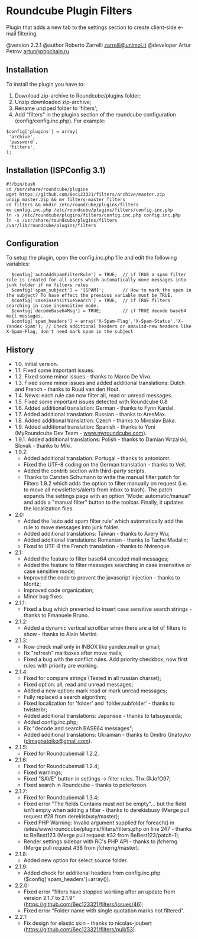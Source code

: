 Roundcube Plugin Filters
============================

Plugin that adds a new tab to the settings section to create client-side e-mail filtering.

@version 2.2.1
@author Roberto Zarrelli <zarrelli@unimol.it>
@developer Artur Petrov <artur@phpchain.ru>

Installation
----------------------------------------

To install the plugin you have to:
1. Download zip-archive to Roundcube/plugins folder;
2. Unzip downloaded zip-archive;
3. Rename unziped folder to 'filters';
4. Add "filters" in the plugins section of the roundcube configuration (config/config.inc.php).
For example:
```
$config['plugins'] = array(
 'archive',
 'password',
 'filters',
);
```

Installation (ISPConfig 3.1)
----------------------------------------
```
#!/bin/bash
cd /usr/share/roundcube/plugins
wget https://github.com/6ec123321/filters/archive/master.zip
unzip master.zip && mv filters-master filters
cd filters && mkdir /etc/roundcube/plugins/filters
mv config.inc.php /etc/roundcube/plugins/filters/config.inc.php
ln -s /etc/roundcube/plugins/filters/config.inc.php config.inc.php
ln -s /usr/share/roundcube/plugins/filters /var/lib/roundcube/plugins/filters
```

Configuration
----------------------------------------

To setup the plugin, open the config.inc.php file and edit the following variables:
```
  $config['autoAddSpamFilterRule'] = TRUE;  // if TRUE a spam filter rule is created for all users which automatically move messages into junk folder if no filters rules
  $config['spam_subject'] = '[SPAM]';       // How to mark the spam in the subject? To have effect the previous variable must be TRUE.
  $config['caseInsensitiveSearch'] = TRUE;  // if TRUE filters searching in case insensitive mode.
  $config['decodeBase64Msg'] = TRUE;        // if TRUE decode base64 mail messages.
  $config['spam_headers'] = array('X-Spam-Flag','X-Spam-Status','X-Yandex-Spam'); // Check additional headers or amavisd-new headers like X-Spam-Flag, don't need mark spam in the subject
```

History
----------------------------------------


* 1.0. Initial version.
* 1.1. Fixed some important issues.
* 1.2. Fixed some minor issues - thanks to Marco De Vivo.
* 1.3. Fixed some minor issues and added additional translations: Dutch and French - thanks to Ruud van den Hout.
* 1.4. News: each rule can now filter all, read or unread messages.
* 1.5. Fixed some important issues detected with Roundcube 0.8
* 1.6. Added additional translation: German - thanks to Fynn Kardel.
* 1.7. Added additional translation: Russian - thanks to AresMax.
* 1.8. Added additional translation: Czech - thanks to Miroslav Baka.
* 1.9. Added additional translation: Spanish - thanks to Yoni (MyRoundcube Dev Team - www.myroundcube.com).
* 1.9.1. Added additional translations: Polish - thanks to Damian Wrzalski; Slovak - thanks to Miki.
* 1.9.2:
  - Added additional translation: Portugal - thanks to antoniomr.
  - Fixed the UTF-8 coding on the German translation - thanks to Veit.
  - Added the contrib section with third-party scripts.
  - Thanks to Carsten Schumann to write the manual filter patch for Filters 1.9.2 which adds the option to filter manually on request (i.e. to move all newsletters/alerts from inbox to trash).
    The patch expands the settings page with an option "Mode: automatic/manual" and adds a "manual filter" button to the toolbar. Finally, it updates the localization files.
* 2.0:
  - Added the 'auto add spam filter rule' which automatically add the rule to move messages into junk folder.
  - Added additional translations: Taiwan - thanks to Avery Wu;
  - Added additional translations: Romanian - thanks to Tache Madalin;
  - Fixed to UTF-8 the French translation - thanks to Nvirenque.
* 2.1:
  - Added the feature to filter base64 encoded mail messages;
  - Added the feature to filter messages searching in case insensitive or case sensitive mode;
  - Improved the code to prevent the javascript injection - thanks to Moritz;
  - Improved code organization;
  - Minor bug fixes.
* 2.1.1:
  - Fixed a bug which prevented to insert case sensitive search strings - thanks to Emanuele Bruno.
* 2.1.2:
  - Added a dynamic vertical scrollbar when there are a lot of filters to show - thanks to Alain Martini.
* 2.1.3:
  - Now check mail only in INBOX like yandex.mail or gmail;
  - fix "refresh" mailboxes after move mails;
  - Fixed a bug with the conflict rules. Add priority checkbox, now first rules with priority are working.
* 2.1.4:
  - Fixed for compare strings (Tested in all russian charset);
  - Fixed option: all, read and unread messages;
  - Added a new option: mark read or mark unread messages;
  - Fully replaced a search algorithm;
  - Fixed localization for 'folder' and 'folder.subfolder' - thanks to twisterbr;
  - Added additional translations: Japanese - thanks to tatsuyaueda;
  - Added config.inc.php;
  - Fix "decode and search BASE64 messages";
  - Added additional translations: Ukrainian - thanks to Dmitro Gnatoyko (dimagnatoiko@gmail.com).
* 2.1.5:
  - Fixed for Roundcubemail 1.2.2.
* 2.1.6:
  - Fixed for Roundcubemail 1.2.4;
  - Fixed warnings;
  - Fixed "SAVE" button in settings -> filter rules. Thx @JofO97;
  - Fixed search in Roundcube - thanks to peterkroon.
* 2.1.7:
  - Fixed for Roundcubemail 1.3.4;
  - Fixed error "The fields Contains must not be empty"... but the field isn't empty when adding a filter - thanks to derekisbusy (Merge pull request #28 from derekisbusy/master);
  - Fixed PHP Warning: Invalid argument supplied for foreach() in /sites/www/roundcube/plugins/filters/filters.php on line 247 - thanks to BeBest123 (Merge pull request #32 from BeBest123/patch-1);
  - Render settings sidebar with RC's PHP API - thanks to jfcherng (Merge pull request #38 from jfcherng/master).
* 2.1.8:
  - Added new option for select source folder.
* 2.1.9:
  - Added check for additional headers from config.inc.php ($config['spam_headers']=array()).
* 2.2.0:
  - Fixed error "filters have stopped working after an update from version 2.1.7 to 2.1.9" (https://github.com/6ec123321/filters/issues/46);
  - Fixed error "Folder name with single quotation marks not filtered".
* 2.2.1:
  - Fix design for elastic skin - thanks to nicolas-joubert (https://github.com/6ec123321/filters/pull/53).
  
